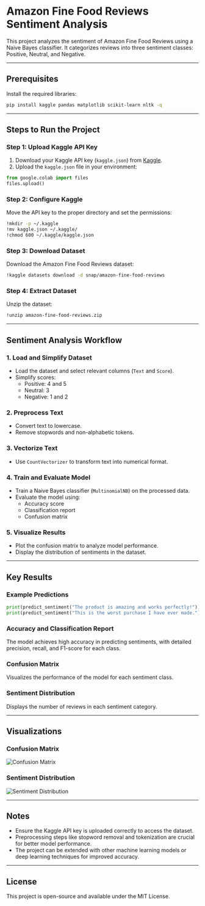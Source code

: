 # Amazon Fine Food Reviews Sentiment Analysis

This project analyzes the sentiment of Amazon Fine Food Reviews using a Naive Bayes classifier. It categorizes reviews into three sentiment classes: Positive, Neutral, and Negative.

---

## Prerequisites

Install the required libraries:

```bash
pip install kaggle pandas matplotlib scikit-learn nltk -q
```

---

## Steps to Run the Project

### Step 1: Upload Kaggle API Key

1. Download your Kaggle API key (`kaggle.json`) from [Kaggle](https://www.kaggle.com/account).
2. Upload the `kaggle.json` file in your environment:

```python
from google.colab import files
files.upload()
```

### Step 2: Configure Kaggle

Move the API key to the proper directory and set the permissions:

```bash
!mkdir -p ~/.kaggle
!mv kaggle.json ~/.kaggle/
!chmod 600 ~/.kaggle/kaggle.json
```

### Step 3: Download Dataset

Download the Amazon Fine Food Reviews dataset:

```bash
!kaggle datasets download -d snap/amazon-fine-food-reviews
```

### Step 4: Extract Dataset

Unzip the dataset:

```bash
!unzip amazon-fine-food-reviews.zip
```

---

## Sentiment Analysis Workflow

### 1. Load and Simplify Dataset

- Load the dataset and select relevant columns (`Text` and `Score`).
- Simplify scores:
  - Positive: 4 and 5
  - Neutral: 3
  - Negative: 1 and 2

### 2. Preprocess Text

- Convert text to lowercase.
- Remove stopwords and non-alphabetic tokens.

### 3. Vectorize Text

- Use `CountVectorizer` to transform text into numerical format.

### 4. Train and Evaluate Model

- Train a Naive Bayes classifier (`MultinomialNB`) on the processed data.
- Evaluate the model using:
  - Accuracy score
  - Classification report
  - Confusion matrix

### 5. Visualize Results

- Plot the confusion matrix to analyze model performance.
- Display the distribution of sentiments in the dataset.

---

## Key Results

### Example Predictions

```python
print(predict_sentiment("The product is amazing and works perfectly!"))  # Positive
print(predict_sentiment("This is the worst purchase I have ever made."))  # Negative
```

### Accuracy and Classification Report

The model achieves high accuracy in predicting sentiments, with detailed precision, recall, and F1-score for each class.

### Confusion Matrix

Visualizes the performance of the model for each sentiment class.

### Sentiment Distribution

Displays the number of reviews in each sentiment category.

---

## Visualizations

### Confusion Matrix

![Confusion Matrix](#)

### Sentiment Distribution

![Sentiment Distribution](#)

---

## Notes

- Ensure the Kaggle API key is uploaded correctly to access the dataset.
- Preprocessing steps like stopword removal and tokenization are crucial for better model performance.
- The project can be extended with other machine learning models or deep learning techniques for improved accuracy.

---

## License

This project is open-source and available under the MIT License.


